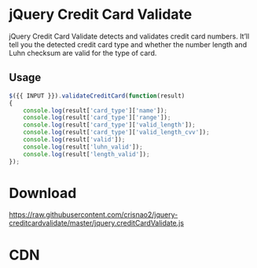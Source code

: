 # jQuery Credit Card Validate

jQuery Credit Card Validate detects and validates credit card numbers. It’ll tell you the detected credit card type and whether the number length and Luhn checksum are valid for the type of card.

## Usage
```javascript
$({{ INPUT }}).validateCreditCard(function(result)
{
    console.log(result['card_type']['name']);
    console.log(result['card_type']['range']);
    console.log(result['card_type']['valid_length']);
    console.log(result['card_type']['valid_length_cvv']);
    console.log(result['valid']);
    console.log(result['luhn_valid']);
    console.log(result['length_valid']);
});
```
# Download

https://raw.githubusercontent.com/crisnao2/jquery-creditcardvalidate/master/jquery.creditCardValidate.js

# CDN